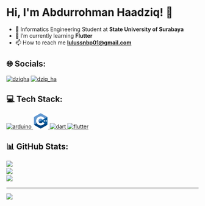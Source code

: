 # Hi, I'm Abdurrohman Haadziq! 👋
- 🏫 Informatics Engineering Student at **State University of Surabaya**
- 🌱 I’m currently learning **Flutter**
- 📫 How to reach me **lulussnbp01@gmail.com**

## 🌐 Socials:
<a href="https://linkedin.com/in/dziqha" target="blank"><img align="center" src="https://raw.githubusercontent.com/rahuldkjain/github-profile-readme-generator/master/src/images/icons/Social/linked-in-alt.svg" alt="dziqha" height="30" width="40" /></a>
<a href="https://instagram.com/dziq_ha" target="blank"><img align="center" src="https://raw.githubusercontent.com/rahuldkjain/github-profile-readme-generator/master/src/images/icons/Social/instagram.svg" alt="dziq_ha" height="30" width="40" /></a>
</p>

## 💻 Tech Stack:
<p align="left"> <a href="https://www.arduino.cc/" target="_blank" rel="noreferrer"> <img src="https://cdn.worldvectorlogo.com/logos/arduino-1.svg" alt="arduino" width="40" height="40"/> </a> <a href="https://www.w3schools.com/cpp/" target="_blank" rel="noreferrer"> <img src="https://raw.githubusercontent.com/devicons/devicon/master/icons/cplusplus/cplusplus-original.svg" alt="cplusplus" width="40" height="40"/> </a> <a href="https://dart.dev" target="_blank" rel="noreferrer"> <img src="https://www.vectorlogo.zone/logos/dartlang/dartlang-icon.svg" alt="dart" width="40" height="40"/> </a> <a href="https://flutter.dev" target="_blank" rel="noreferrer"> <img src="https://www.vectorlogo.zone/logos/flutterio/flutterio-icon.svg" alt="flutter" width="40" height="40"/> </a> </p>

## 📊 GitHub Stats:
![](https://github-readme-stats.vercel.app/api?username=Dziqha&theme=dark&hide_border=false&include_all_commits=false&count_private=false)<br/>
![](https://github-readme-streak-stats.herokuapp.com/?user=Dziqha&theme=dark&hide_border=false)<br/>
![](https://github-readme-stats.vercel.app/api/top-langs/?username=Dziqha&theme=dark&hide_border=false&include_all_commits=false&count_private=false&layout=compact)

---
[![](https://visitcount.itsvg.in/api?id=Dziqha&icon=0&color=0)](https://visitcount.itsvg.in)

<!-- Proudly created with GPRM ( https://gprm.itsvg.in ) -->
